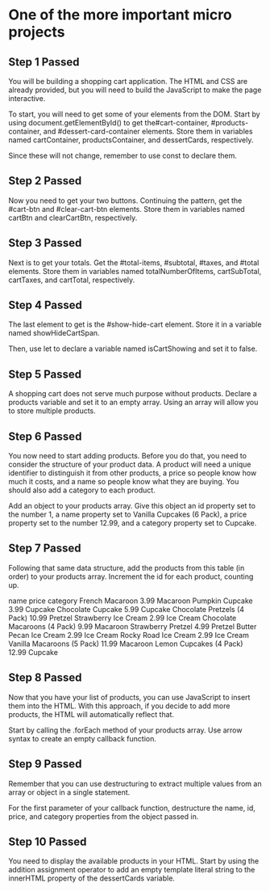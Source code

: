 # One of the more important micro projects
## Step 1 Passed

You will be building a shopping cart application. The HTML and CSS are already provided, but you will need to build the JavaScript to make the page interactive.

To start, you will need to get some of your elements from the DOM. Start by using document.getElementById() to get the#cart-container, #products-container, and #dessert-card-container elements. Store them in variables named cartContainer, productsContainer, and dessertCards, respectively.

Since these will not change, remember to use const to declare them.

## Step 2 Passed

Now you need to get your two buttons. Continuing the pattern, get the #cart-btn and #clear-cart-btn elements. Store them in variables named cartBtn and clearCartBtn, respectively.

## Step 3 Passed

Next is to get your totals. Get the #total-items, #subtotal, #taxes, and #total elements. Store them in variables named totalNumberOfItems, cartSubTotal, cartTaxes, and cartTotal, respectively.

## Step 4 Passed

The last element to get is the #show-hide-cart element. Store it in a variable named showHideCartSpan.

Then, use let to declare a variable named isCartShowing and set it to false.

## Step 5 Passed

A shopping cart does not serve much purpose without products. Declare a products variable and set it to an empty array. Using an array will allow you to store multiple products.

## Step 6 Passed

You now need to start adding products. Before you do that, you need to consider the structure of your product data. A product will need a unique identifier to distinguish it from other products, a price so people know how much it costs, and a name so people know what they are buying. You should also add a category to each product.

Add an object to your products array. Give this object an id property set to the number 1, a name property set to Vanilla Cupcakes (6 Pack), a price property set to the number 12.99, and a category property set to Cupcake.

## Step 7 Passed

Following that same data structure, add the products from this table (in order) to your products array. Increment the id for each product, counting up.

name	price	category
French Macaroon	3.99	Macaroon
Pumpkin Cupcake	3.99	Cupcake
Chocolate Cupcake	5.99	Cupcake
Chocolate Pretzels (4 Pack)	10.99	Pretzel
Strawberry Ice Cream	2.99	Ice Cream
Chocolate Macaroons (4 Pack)	9.99	Macaroon
Strawberry Pretzel	4.99	Pretzel
Butter Pecan Ice Cream	2.99	Ice Cream
Rocky Road Ice Cream	2.99	Ice Cream
Vanilla Macaroons (5 Pack)	11.99	Macaroon
Lemon Cupcakes (4 Pack)	12.99	Cupcake

## Step 8 Passed

Now that you have your list of products, you can use JavaScript to insert them into the HTML. With this approach, if you decide to add more products, the HTML will automatically reflect that.

Start by calling the .forEach method of your products array. Use arrow syntax to create an empty callback function.

## Step 9 Passed

Remember that you can use destructuring to extract multiple values from an array or object in a single statement.

For the first parameter of your callback function, destructure the name, id, price, and category properties from the object passed in.

## Step 10 Passed

You need to display the available products in your HTML. Start by using the addition assignment operator to add an empty template literal string to the innerHTML property of the dessertCards variable.